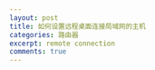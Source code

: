 ```yaml
---
layout: post
title: 如何设置远程桌面连接局域网的主机
categories: 路由器
excerpt: remote connection
comments: true
---
```

